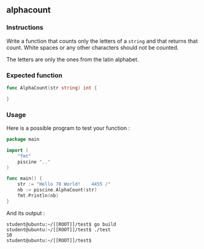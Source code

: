 ## alphacount

### Instructions

Write a function that counts only the letters of a `string` and that returns that count.
White spaces or any other characters should not be counted.

The letters are only the ones from the latin alphabet.

### Expected function

```go
func AlphaCount(str string) int {

}
```

### Usage

Here is a possible program to test your function :

```go
package main

import (
	"fmt"
	piscine ".."
)

func main() {
	str := "Hello 78 World!    4455 /"
	nb := piscine.AlphaCount(str)
	fmt.Println(nb)
}
```

And its output :

```console
student@ubuntu:~/[[ROOT]]/test$ go build
student@ubuntu:~/[[ROOT]]/test$ ./test
10
student@ubuntu:~/[[ROOT]]/test$
```
